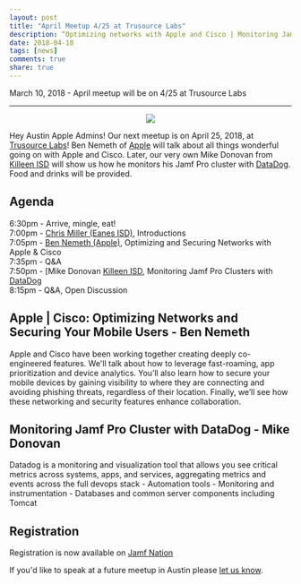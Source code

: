 ```yaml
---
layout: post
title: "April Meetup 4/25 at Trusource Labs"
description: “Optimizing networks with Apple and Cisco | Monitoring Jamf Pro Clusters with DataDog”
date: 2018-04-10
tags: [news]
comments: true
share: true
---
```


March 10, 2018 - April meetup will be on 4/25 at Trusource Labs

---

<div align="center"><img src="https://media.giphy.com/media/17F71l9QaQ6ru/giphy.gif" /></div>
                         
Hey Austin Apple Admins! Our next meetup is on April 25, 2018, at [Trusource Labs](https://www.trusourcelabs.com/)! Ben Nemeth of [Apple](https://www.apple.com/) will talk about all things wonderful going on with Apple and Cisco. Later, our very own Mike Donovan from [Killeen ISD](https://www.killeenisd.org/frontPageV3/) will show us how he monitors his Jamf Pro cluster with [DataDog](https://www.datadoghq.com). Food and drinks will be provided.

## Agenda

6:30pm - Arrive, mingle, eat!<br />
7:00pm - [Chris Miller (Eanes ISD)](https://www.linkedin.com/in/chris-miller-27551212/), Introductions<br />
7:05pm - [Ben Nemeth (Apple)](https://www.linkedin.com/in/bennemeth/), Optimizing and Securing Networks with Apple & Cisco<br />
7:35pm - Q&A<br />
7:50pm - [Mike Donovan [Killeen ISD](https://www.jamf.com/jamf-nation/users/14393/m-donovan), Monitoring Jamf Pro Clusters with [DataDog](https://www.datadoghq.com)<br />
8:15pm - Q&A, Open Discussion

## Apple | Cisco: Optimizing Networks and Securing Your Mobile Users - Ben Nemeth

Apple and Cisco have been working together creating deeply co-engineered features. We'll talk about how to leverage fast-roaming, app prioritization and device analytics. You’ll also learn how to secure your mobile devices by gaining visibility to where they are connecting and avoiding phishing threats, regardless of their location. Finally, we’ll see how these networking and security features enhance collaboration.   

## Monitoring Jamf Pro Cluster with DataDog - Mike Donovan

Datadog is a monitoring and visualization tool that allows you see critical metrics across systems, apps, and services, aggregating metrics and events across the full devops stack - Automation tools - Monitoring and instrumentation - Databases and common server components including Tomcat

## Registration

Registration is now available on [Jamf Nation](https://www.jamf.com/jamf-nation/events/user-groups/210/austin-apple-admins-april-meetup-4-25-at-trusource-labs) 

If you'd like to speak at a future meetup in Austin please [let us know](https://goo.gl/forms/SlplkdmkkyKpG7982).
